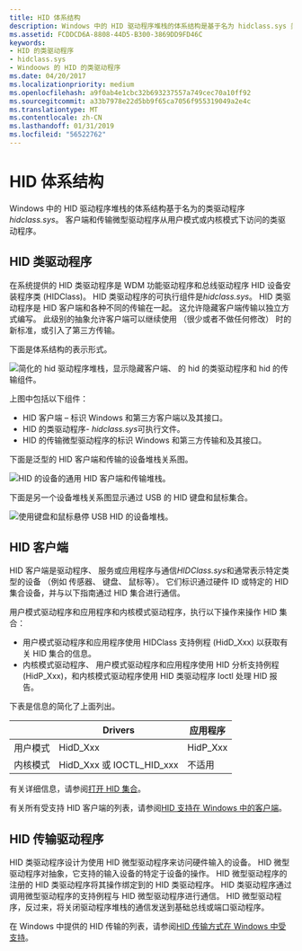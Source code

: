 ```yaml
---
title: HID 体系结构
description: Windows 中的 HID 驱动程序堆栈的体系结构是基于名为 hidclass.sys 类驱动程序。
ms.assetid: FCDDCD6A-8808-44D5-B300-3869DD9FD46C
keywords:
- HID 的类驱动程序
- hidclass.sys
- Windoows 的 HID 的类驱动程序
ms.date: 04/20/2017
ms.localizationpriority: medium
ms.openlocfilehash: a9f0ab4e1cbc32b693237557a749cec70a10ff92
ms.sourcegitcommit: a33b7978e22d5bb9f65ca7056f955319049a2e4c
ms.translationtype: MT
ms.contentlocale: zh-CN
ms.lasthandoff: 01/31/2019
ms.locfileid: "56522762"
---
```

# <a name="hid-architecture"></a>HID 体系结构


Windows 中的 HID 驱动程序堆栈的体系结构基于名为的类驱动程序*hidclass.sys*。 客户端和传输微型驱动程序从用户模式或内核模式下访问的类驱动程序。

## <a name="the-hid-class-driver"></a>HID 类驱动程序


在系统提供的 HID 类驱动程序是 WDM 功能驱动程序和总线驱动程序 HID 设备安装程序类 (HIDClass)。 HID 类驱动程序的可执行组件是*hidclass.sys*。 HID 类驱动程序是 HID 客户端和各种不同的传输在一起。 这允许隐藏客户端传输以独立方式编写。 此级别的抽象允许客户端可以继续使用 （很少或者不做任何修改） 时的新标准，或引入了第三方传输。

下面是体系结构的表示形式。 

![简化的 hid 驱动程序堆栈，显示隐藏客户端、 的 hid 的类驱动程序和 hid 的传输组件。](images/hid-intro-simple.png)

上图中包括以下组件：

-   HID 客户端 – 标识 Windows 和第三方客户端以及其接口。
-   HID 的类驱动程序- *hidclass.sys*可执行文件。
-   HID 的传输微型驱动程序的标识 Windows 和第三方传输和及其接口。

下面是泛型的 HID 客户端和传输的设备堆栈关系图。


![HID 的设备的通用 HID 客户端和传输堆栈。](images/hid-device-stacks-generic.png)

下面是另一个设备堆栈关系图显示通过 USB 的 HID 键盘和鼠标集合。

![使用键盘和鼠标悬停 USB HID 的设备堆栈。](images/hid-device-stacks.png)

## <a name="hid-clients"></a>HID 客户端


HID 客户端是驱动程序、 服务或应用程序与通信*HIDClass.sys*和通常表示特定类型的设备 （例如 传感器、 键盘、 鼠标等）。 它们标识通过硬件 ID 或特定的 HID 集合设备，并与以下指南通过 HID 集合进行通信。

用户模式驱动程序和应用程序和内核模式驱动程序，执行以下操作来操作 HID 集合：

-   用户模式驱动程序和应用程序使用 HIDClass 支持例程 (HidD\_Xxx) 以获取有关 HID 集合的信息。
-   内核模式驱动程序、 用户模式驱动程序和应用程序使用 HID 分析支持例程 (HidP\_Xxx)，和内核模式驱动程序使用 HID 类驱动程序 Ioctl 处理 HID 报告。

下表是信息的简化了上面列出。

|             | Drivers                      | 应用程序 |
|-------------|------------------------------|--------------|
| 用户模式   | HidD\_Xxx                    | HidP\_Xxx    |
| 内核模式 | HidD\_Xxx 或 IOCTL\_HID\_xxx | 不适用          |

 

有关详细信息，请参阅[打开 HID 集合](opening-hid-collections.md)。

有关所有受支持 HID 客户端的列表，请参阅[HID 支持在 Windows 中的客户端](hid-clients-supported-in-windows.md)。

## <a name="the-hid-transport-driver"></a>HID 传输驱动程序


HID 类驱动程序设计为使用 HID 微型驱动程序来访问硬件输入的设备。 HID 微型驱动程序对抽象，它支持的输入设备的特定于设备的操作。 HID 微型驱动程序的注册的 HID 类驱动程序将其操作绑定到的 HID 类驱动程序。 HID 类驱动程序通过调用微型驱动程序的支持例程与 HID 微型驱动程序进行通信。 HID 微型驱动程序，反过来，将关闭驱动程序堆栈的通信发送到基础总线或端口驱动程序。

在 Windows 中提供的 HID 传输的列表，请参阅[HID 传输方式在 Windows 中受支持](hid-transports-supported-in-windows.md)。

 

 




